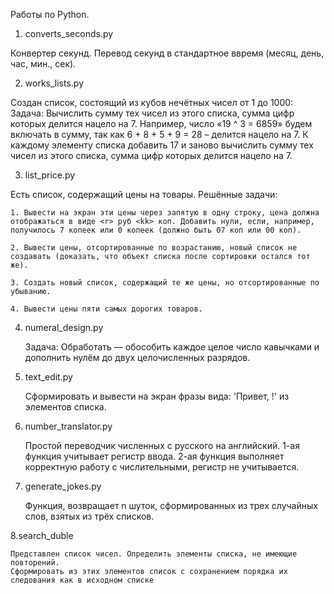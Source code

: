 Работы по Python.

1. converts_seconds.py

Конвертер секунд. Перевод секунд в стандартное ввремя (месяц, день, час, мин., сек).

2. works_lists.py

Создан список, состоящий из кубов нечётных чисел от 1 до 1000:
    Задача: Вычислить сумму тех чисел из этого списка, сумма цифр которых делится нацело на 7. 
    Например, число «19 ^ 3 = 6859» будем включать в сумму, так как 6 + 8 + 5 + 9 = 28 – делится нацело на 7.
    К каждому элементу списка добавить 17 и заново вычислить сумму тех чисел из этого списка, сумма цифр которых делится нацело на 7.

3. list_price.py

Есть список, содержащий цены на товары.
Решённые задачи: 

    1. Вывести на экран эти цены через запятую в одну строку, цена должна отображаться в виде <r> руб <kk> коп. Добавить нули, если, например, получилось 7 копеек или 0 копеек (должно быть 07 коп или 00 коп).

    2. Вывести цены, отсортированные по возрастанию, новый список не создавать (доказать, что объект списка после сортировки остался тот же).
    
    3. Создать новый список, содержащий те же цены, но отсортированные по убыванию.
    
    4. Вывести цены пяти самых дорогих товаров.
    
4. numeral_design.py
    
    Задача:
    Обработать — обособить каждое целое число кавычками и дополнить нулём до двух целочисленных разрядов.

5. text_edit.py

    Сформировать и вывести на экран фразы вида: 'Привет, <name>!' из элементов списка.


6. number_translator.py
    
    Простой переводчик численных с русского на английский. 
    1-ая функция учитывает регистр ввода.
    2-ая функция выполняет корректную работу с числительными, регистр не учитывается.

7. generate_jokes.py

     Функция, возвращает n шуток, сформированных из трех случайных слов, взятых из трёх списков.

8.search_duble

    Представлен список чисел. Определить элементы списка, не имеющие повторений. 
    Сформировать из этих элементов список с сохранением порядка их следования как в исходном списке